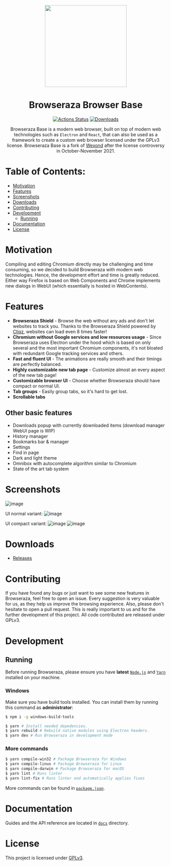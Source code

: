 <p align="center">
  <a href="https://github.com/browseraza"><img src="https://raw.githubusercontent.com/browseraza/.github/main/assets/logo_transparent.png" width="256"></a>
</p>

<div align="center">
  <h1>Browseraza Browser Base</h1>

[![Actions Status](https://github.com/browseraza/browser-base/workflows/Build/badge.svg)](https://github.com/browseraza/browser-base/actions)
[![Downloads](https://img.shields.io/github/downloads/browseraza/browser-base/total.svg?style=flat-square)](https://github.com/browseraza/browser-base/releases)

Browseraza Base is a modern web browser, built on top of modern web technologies such as `Electron` and `React`, that can also be used as a framework to create a custom web browser licensed under the GPLv3 license. Browseraza Base is a fork of [Wexond](https://github.com/wexond/browser-base) after the license controversy in October-November 2021.

</div>

# Table of Contents:
- [Motivation](#motivation)
- [Features](#features)
- [Screenshots](#screenshots)
- [Downloads](#downloads)
- [Contributing](#contributing)
- [Development](#development)
  - [Running](#running)
- [Documentation](#documentation)
- [License](#license)

# Motivation

Compiling and editing Chromium directly may be challenging and time consuming, so we decided to build Browseraza with modern web technologies. Hence, the development effort and time is greatly reduced. Either way Firefox is based on Web Components and Chrome implements new dialogs in WebUI (which essentially is hosted in WebContents).

# Features

- **Browseraza Shield** - Browse the web without any ads and don't let websites to track you. Thanks to the Browseraza Shield powered by [Cliqz](https://github.com/cliqz-oss/adblocker), websites can load even 8 times faster!
- **Chromium without Google services and low resources usage** - Since Browseraza uses Electron under the hood which is based on only several and the most important Chromium components, it's not bloated with redundant Google tracking services and others.
- **Fast and fluent UI** - The animations are really smooth and their timings are perfectly balanced.
- **Highly customizable new tab page** - Customize almost an every aspect of the new tab page!
- **Customizable browser UI** - Choose whether Browseraza should have compact or normal UI.
- **Tab groups** - Easily group tabs, so it's hard to get lost.
- **Scrollable tabs**

## Other basic features

- Downloads popup with currently downloaded items (download manager WebUI page is WIP)
- History manager
- Bookmarks bar & manager
- Settings
- Find in page
- Dark and light theme
- Omnibox with autocomplete algorithm similar to Chromium
- State of the art tab system

# Screenshots

![image](https://user-images.githubusercontent.com/11065386/81024159-d9388f80-8e72-11ea-85e7-6c30e3b66554.png)

UI normal variant:
![image](https://user-images.githubusercontent.com/11065386/81024186-f40b0400-8e72-11ea-976e-cd1ca1b43ad8.png)

UI compact variant:
![image](https://user-images.githubusercontent.com/11065386/81024222-13099600-8e73-11ea-9fc9-3c63a034403d.png)
![image](https://user-images.githubusercontent.com/11065386/81024252-2ddc0a80-8e73-11ea-9f2f-6c9a4a175c60.png)

# Downloads
- [Releases](https://github.com/browseraza/browser-base/releases)

# Contributing

If you have found any bugs or just want to see some new features in Browseraza, feel free to open an issue. Every suggestion is very valuable for us, as they help us improve the browsing experience. Also, please don't hesitate to open a pull request. This is really important to us and for the further development of this project.
All code contributed are released under GPLv3.

# Development

## Running

Before running Browseraza, please ensure you have **latest** [`Node.js`](https://nodejs.org/en/) and [`Yarn`](https://classic.yarnpkg.com/en/docs/install/#windows-stable) installed on your machine.

### Windows

Make sure you have build tools installed. You can install them by running this command as **administrator**:

```bash
$ npm i -g windows-build-tools
```

```bash
$ yarn # Install needed depedencies.
$ yarn rebuild # Rebuild native modules using Electron headers.
$ yarn dev # Run Browseraza in development mode
```

### More commands

```bash
$ yarn compile-win32 # Package Browseraza for Windows
$ yarn compile-linux # Package Browseraza for Linux
$ yarn compile-darwin # Package Browseraza for macOS
$ yarn lint # Runs linter
$ yarn lint-fix # Runs linter and automatically applies fixes
```

More commands can be found in [`package.json`](package.json).

# Documentation

Guides and the API reference are located in [`docs`](docs) directory.

# License

This project is licensed under [GPLv3](LICENSE).
